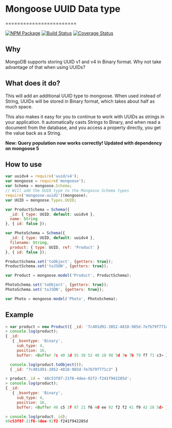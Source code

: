 # Mongoose UUID Data type
========================

[![NPM Package](https://img.shields.io/npm/v/mongoose-uuid3.svg?style=flat-square)](https://www.npmjs.org/package/mongoose-uuid3)
[![Build Status](https://img.shields.io/travis/amondnet/mongoose-uuid.svg?branch=master&style=flat-square)](https://travis-ci.org/niahmiah/mongoose-uuid)
[![Coverage Status](https://img.shields.io/coveralls/amondnet/mongoose-uuid.svg?branch=master&style=flat-square)](https://coveralls.io/github/niahmiah/mongoose-uuid)

## Why
MongoDB supports storing UUID v1 and v4 in Binary format. Why not take advantage of that when using UUIDs?

## What does it do?
This will add an additional UUID type to mongoose. When used instead of String, UUIDs will be stored in Binary format, which takes about half as much space.

This also makes it easy for you to continue to work with UUIDs as strings in your application. It automatically casts Strings to Binary, and when read a document from the database, and you access a property directly, you get the value back as a String.

**New: Query population now works correctly!**
**Updated with dependency on mongoose 5**

## How to use

```JavaScript
var uuidv4 = require('uuid/v4');
var mongoose = require('mongoose');
var Schema = mongoose.Schema;
// Will add the UUID type to the Mongoose Schema types
require('mongoose-uuid2')(mongoose);
var UUID = mongoose.Types.UUID;

var ProductSchema = Schema({
  _id: { type: UUID, default: uuidv4 },
  name: String
}, { id: false });

var PhotoSchema = Schema({
  _id: { type: UUID, default: uuidv4 },
  filename: String,
  product: { type: UUID, ref: 'Product' }
}, { id: false });

ProductSchema.set('toObject', {getters: true});
ProductSchema.set('toJSON', {getters: true});

var Product = mongoose.model('Product', ProductSchema);

PhotoSchema.set('toObject', {getters: true});
PhotoSchema.set('toJSON', {getters: true});

var Photo = mongoose.model('Photo', PhotoSchema);

```
## Example
```JavaScript
> var product = new Product({ _id: '7c401d91-3852-4818-985d-7e7b79f771c3' });
> console.log(product);
{ _id:
   { _bsontype: 'Binary',
     sub_type: 4,
     position: 16,
     buffer: <Buffer 7c 40 1d 91 38 52 48 18 98 5d 7e 7b 79 f7 71 c3> } }

  console.log(product.toObject());
  { _id: "7c401d91-3852-4818-985d-7e7b79f771c3" }

> product._id = '48c53f87-21f6-4dee-92f2-f241f942285d';
> console.log(product);
{ _id:
   { _bsontype: 'Binary',
     sub_type: 4,
     position: 16,
     buffer: <Buffer 48 c5 3f 87 21 f6 4d ee 92 f2 f2 41 f9 42 28 5d> } }

> console.log(product._id);
48c53f87-21f6-4dee-92f2-f241f942285d
```
